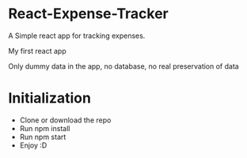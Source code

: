 # React-Expense-Tracker

A Simple react app for tracking expenses. 

My first react app

 Only dummy data in the app, no database, no real preservation of data

# Initialization
* Clone or download the repo
* Run npm install 
* Run npm start
* Enjoy :D
